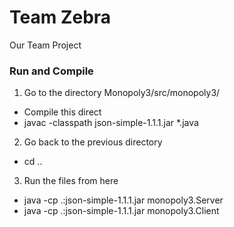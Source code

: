 # Team Zebra
Our Team Project

### Run and Compile
1. Go to the directory Monopoly3/src/monopoly3/
  * Compile this direct
  * javac -classpath json-simple-1.1.1.jar *.java

2. Go back to the previous directory
  * cd ..

3. Run the files from here
  * java -cp .:json-simple-1.1.1.jar monopoly3.Server
  * java -cp .:json-simple-1.1.1.jar monopoly3.Client
